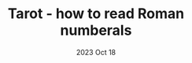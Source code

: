 ---
layout: post
title: Tarot - how to read Roman numberals
date: 2023 Oct 18
categories: [tarot, tarot deck]
---